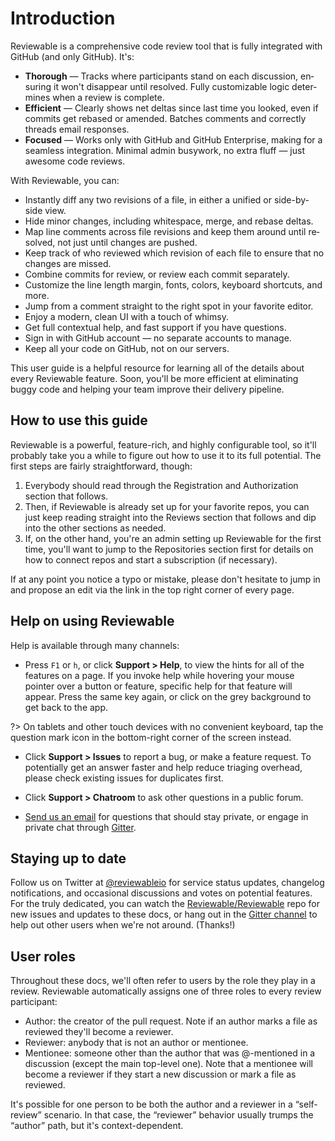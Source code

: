 # Introduction

Reviewable is a comprehensive code review tool that is fully integrated with GitHub (and only GitHub).  It's:

*   **Thorough** — Tracks where par­tic­i­pants stand on each dis­cus­sion, en­sur­ing it won't dis­ap­pear un­til re­solved. Fully cus­tomiz­able logic de­ter­mines when a re­view is com­plete.
*   **Efficient** — Clearly shows net deltas since last time you looked, even if com­mits get re­based or amended. Batches com­ments and cor­rectly threads email re­sponses.
*   **Fo­cused** — Works only with GitHub and GitHub En­ter­prise, mak­ing for a seam­less in­te­gra­tion. Min­i­mal ad­min busy­work, no ex­tra fluff — just awe­some code re­views.

With Reviewable, you can:

*   In­stantly diff any two re­vi­sions of a file, in either a uni­fied or side-by-side view.
*   Hide mi­nor changes, including white­space, merge, and re­base deltas.
*   Map line com­ments across file re­vi­sions and keep them around un­til re­solved, not just un­til changes are pushed.
*   Keep track of who re­viewed which re­vi­sion of each file to ensure that no changes are missed.
*   Com­bine com­mits for review, or re­view each commit separately.
*   Cus­tomize the line length mar­gin, fonts, col­ors, key­board short­cuts, and more.
*   Jump from a com­ment straight to the right spot in your fa­vorite ed­i­tor.
*   Enjoy a mod­ern, clean UI with a touch of whimsy.
*   Get full con­tex­tual help, and fast sup­port if you have ques­tions.
*   Sign in with GitHub ac­count — no sep­a­rate ac­counts to man­age.
*   Keep all your code on GitHub, not on our servers.

This user guide is a helpful resource for learning all of the details about every Reviewable feature. Soon, you'll be more efficient at eliminating buggy code and helping your team improve their delivery pipeline.

## How to use this guide

Reviewable is a powerful, feature-rich, and highly configurable tool, so it'll probably take you a while to figure out how to use it to its full potential.  The first steps are fairly straightforward, though:

1.  Everybody should read through the Registration and Authorization section that follows.
2.  Then, if Reviewable is already set up for your favorite repos, you can just keep reading straight into the Reviews section that follows and dip into the other sections as needed.
3.  If, on the other hand, you're an admin setting up Reviewable for the first time, you'll want to jump to the Repositories section first for details on how to connect repos and start a subscription (if necessary).

If at any point you notice a typo or mistake, please don't hesitate to jump in and propose an edit via the link in the top right corner of every page.

## Help on using Reviewable

Help is available through many channels:

*   Press `F1` or `h`, or click **Support > Help**, to view the hints for all of the features on a page. If you invoke help while hovering your mouse pointer over a button or feature, specific help for that feature will appear.  Press the same key again, or click on the grey background to get back to the app.

?> On tablets and other touch devices with no convenient keyboard, tap the question mark icon in the bottom-right corner of the screen instead.

*   Click **Support > Issues** to report a bug, or make a feature request. To potentially get an answer faster and help reduce triaging overhead, please check existing issues for duplicates first.

*   Click **Support > Chatroom** to ask other questions in a public forum.

*   [Send us an email](mailto:support@reviewable.io) for questions that should stay private, or engage in private chat through [Gitter](https://gitter.im/).

## Staying up to date

Follow us on Twitter at [@reviewableio](https://twitter.com/reviewableio) for service status updates, changelog notifications, and occasional discussions and votes on potential features.  For the truly dedicated, you can watch the [Reviewable/Reviewable](https://github.com/reviewable/reviewable) repo for new issues and updates to these docs, or hang out in the [Gitter channel](https://gitter.im/Reviewable/Reviewable) to help out other users when we're not around.  (Thanks!)

## User roles

Throughout these docs, we'll often refer to users by the role they play in a review.  Reviewable automatically assigns one of three roles to every review participant:

*   Author: the creator of the pull request.  Note if an author marks a file as reviewed they'll become a reviewer.
*   Reviewer: anybody that is not an author or mentionee.
*   Mentionee: someone other than the author that was @-mentioned in a discussion (except the main top-level one).  Note that a mentionee will become a reviewer if they start a new discussion or mark a file as reviewed.

It's possible for one person to be both the author and a reviewer in a “self-review” scenario. In that case, the “reviewer” behavior usually trumps the “author” path, but it's context-dependent.
